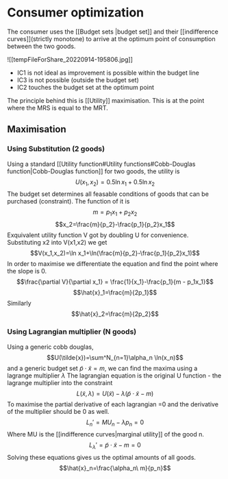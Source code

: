 # Consumer optimization 
The consumer uses the [[Budget sets |budget set]] and their [[indifference curves]](strictly monotone) to arrive at the optimum point of consumption between the two goods.


![[tempFileForShare_20220914-195806.jpg]]

- IC1 is not ideal as improvement is possible within the budget line
- lC3 is not possible (outside the budget set)
- IC2 touches the budget set at the optimum point

The principle behind this is [[Utility]] maximisation. This is at the point where the MRS is equal to the MRT.

## Maximisation
### Using Substitution (2 goods)
Using a standard [[Utility function#Utility functions#Cobb-Douglas function|Cobb-Douglas function]] for two goods, the utility is
$$U(x_1,x_2)=0.5\ln x_1+0.5\ln x_2$$
The budget set determines all feasable conditions of goods that can be purchased (constraint). The function of it is $$m=p_1x_1+p_2x_2$$$$x_2=\frac{m}{p_2}-\frac{p_1}{p_2}x_1$$
Exquivalent utility function V got by doubling U for convenience. Substituting x2 into V(x1,x2) we get $$V(x_1,x_2)=\ln x_1+\ln(\frac{m}{p_2}-\frac{p_1}{p_2}x_1)$$In order to maximise we differentiate the equation and find the point where the slope is 0.
$$\frac{\partial V}{\partial x_1} = \frac{1}{x_1}-\frac{p_1}{m - p_1x_1}$$$$\hat{x}_1=\frac{m}{2p_1}$$ Similarly $$\hat{x}_2=\frac{m}{2p_2}$$
### Using Lagrangian multiplier (N goods)
Using a generic cobb douglas,
$$U(\tilde{x})=\sum^N_{n=1}\alpha_n \ln(x_n)$$ and a generic budget set $\tilde{p}\cdot \tilde{x}=m$, we can find the maxima using a lagrange multiplier $\lambda$ The lagrangian equation is the original U function - the lagrange multiplier into the constraint $$L(\tilde{x},\lambda)=U(\tilde{x})-\lambda(\tilde{p}\cdot \tilde{x}-m)$$
To maximise the partial derivative of each lagrangian =0 and the derivative of the multiplier should be 0 as well.
$$L_n'=MU_n-\lambda p_n=0$$ Where MU is the [[indifference curves|marginal utility]] of the good n.
$$L_\lambda'=\tilde{p}\cdot \tilde{x}-m=0$$ Solving these equations gives us the optimal amounts of all goods. $$\hat{x}_n=\frac{\alpha_n\ m}{p_n}$$